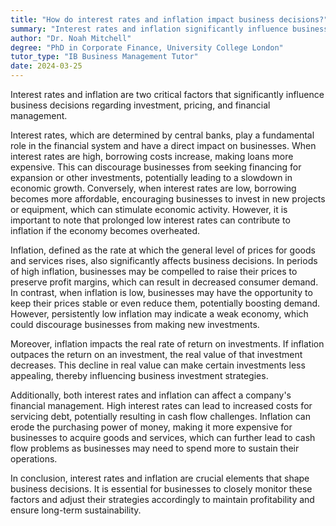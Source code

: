 ```yaml
---
title: "How do interest rates and inflation impact business decisions?"
summary: "Interest rates and inflation significantly influence business decisions related to investment, pricing, and financial management."
author: "Dr. Noah Mitchell"
degree: "PhD in Corporate Finance, University College London"
tutor_type: "IB Business Management Tutor"
date: 2024-03-25
---
```


Interest rates and inflation are two critical factors that significantly influence business decisions regarding investment, pricing, and financial management.

Interest rates, which are determined by central banks, play a fundamental role in the financial system and have a direct impact on businesses. When interest rates are high, borrowing costs increase, making loans more expensive. This can discourage businesses from seeking financing for expansion or other investments, potentially leading to a slowdown in economic growth. Conversely, when interest rates are low, borrowing becomes more affordable, encouraging businesses to invest in new projects or equipment, which can stimulate economic activity. However, it is important to note that prolonged low interest rates can contribute to inflation if the economy becomes overheated.

Inflation, defined as the rate at which the general level of prices for goods and services rises, also significantly affects business decisions. In periods of high inflation, businesses may be compelled to raise their prices to preserve profit margins, which can result in decreased consumer demand. In contrast, when inflation is low, businesses may have the opportunity to keep their prices stable or even reduce them, potentially boosting demand. However, persistently low inflation may indicate a weak economy, which could discourage businesses from making new investments.

Moreover, inflation impacts the real rate of return on investments. If inflation outpaces the return on an investment, the real value of that investment decreases. This decline in real value can make certain investments less appealing, thereby influencing business investment strategies.

Additionally, both interest rates and inflation can affect a company's financial management. High interest rates can lead to increased costs for servicing debt, potentially resulting in cash flow challenges. Inflation can erode the purchasing power of money, making it more expensive for businesses to acquire goods and services, which can further lead to cash flow problems as businesses may need to spend more to sustain their operations.

In conclusion, interest rates and inflation are crucial elements that shape business decisions. It is essential for businesses to closely monitor these factors and adjust their strategies accordingly to maintain profitability and ensure long-term sustainability.
    